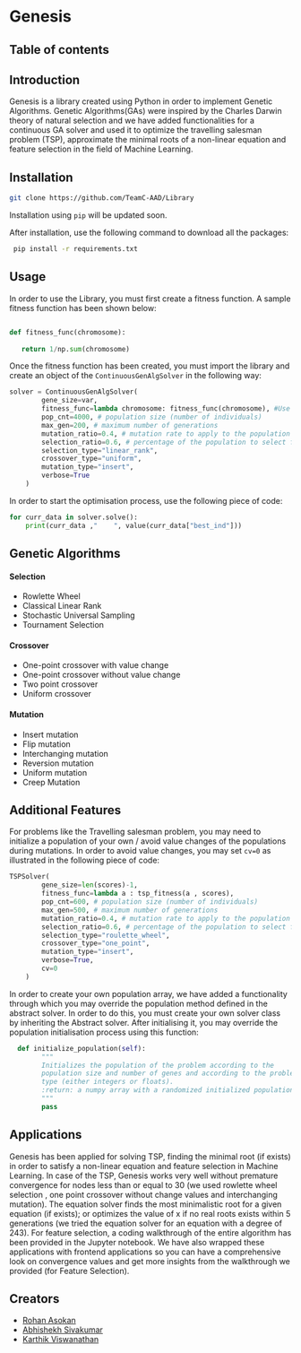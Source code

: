 # Genesis

## Table of contents


## Introduction

Genesis is a library created using Python in order to implement Genetic Algorithms. Genetic Algorithms(GAs) were inspired by the Charles Darwin theory of natural selection and we have added functionalities for a continuous GA solver and used it to optimize the travelling salesman problem (TSP), approximate the minimal roots of a non-linear equation and feature selection in the field of Machine Learning. 

## Installation

```bash
git clone https://github.com/TeamC-AAD/Library
```
Installation using ```pip``` will be updated soon.

After installation, use the following command to download all the packages:

```bash
 pip install -r requirements.txt
 ```
 
 ## Usage
 
 In order to use the Library, you must first create a fitness function. A sample fitness function has been shown below:
 
 ```python
 
 def fitness_func(chromosome):
    
    return 1/np.sum(chromosome)
```

Once the fitness function has been created, you must import the library and create an object of the ```ContinuousGenAlgSolver``` in the following way:

```python
solver = ContinuousGenAlgSolver(
        gene_size=var,
        fitness_func=lambda chromosome: fitness_func(chromosome), #Use your fitness function here
        pop_cnt=4000, # population size (number of individuals)
        max_gen=200, # maximum number of generations
        mutation_ratio=0.4, # mutation rate to apply to the population
        selection_ratio=0.6, # percentage of the population to select for mating
        selection_type="linear_rank",
        crossover_type="uniform",
        mutation_type="insert",
        verbose=True
    )
```

In order to start the optimisation process, use the following piece of code:

```python
for curr_data in solver.solve():
    print(curr_data ,"    ", value(curr_data["best_ind"]))
```       

## Genetic Algorithms 

#### Selection

- Rowlette Wheel
- Classical Linear Rank
- Stochastic Universal Sampling
- Tournament Selection

#### Crossover

- One-point crossover with value change
- One-point crossover without value change
- Two point crossover
- Uniform crossover

#### Mutation

- Insert mutation 
- Flip mutation
- Interchanging mutation
- Reversion mutation
- Uniform mutation
- Creep Mutation

## Additional Features

For problems like the Travelling salesman problem, you may need to initialize a population of your own / avoid value changes of the populations during mutations. In order to avoid value changes, you may set ```cv=0``` as illustrated in the following piece of code:

```python
TSPSolver(
        gene_size=len(scores)-1,
        fitness_func=lambda a : tsp_fitness(a , scores),
        pop_cnt=600, # population size (number of individuals)
        max_gen=500, # maximum number of generations
        mutation_ratio=0.4, # mutation rate to apply to the population
        selection_ratio=0.6, # percentage of the population to select for mating
        selection_type="roulette_wheel",
        crossover_type="one_point",
        mutation_type="insert",
        verbose=True,
        cv=0
    )
````

In order to create your own population array, we have added a functionality through which you may override the population method defined in the abstract solver. In order to do this, you must create your own solver class by inheriting the Abstract solver. After initialising it, you may override the population initialisation process using this function:

```python
  def initialize_population(self):
        """
        Initializes the population of the problem according to the
        population size and number of genes and according to the problem
        type (either integers or floats).
        :return: a numpy array with a randomized initialized population
        """
        pass
```

## Applications

Genesis has been applied for solving TSP, finding the minimal root (if exists) in order to satisfy a non-linear equation and feature selection in Machine Learning. In case of the TSP, Genesis works very well without premature convergence for nodes less than or equal to 30 (we used rowlette wheel selection , one point crossover without change values and interchanging mutation). The equation solver finds the most minimalistic root for a given equation (if exists); or optimizes the value of x if no real roots exists within 5 generations (we tried the equation solver for an equation with a degree of 243). For feature selection, a coding walkthrough of the entire algorithm has been provided in the Jupyter notebook. We have also wrapped these applications with frontend applications so you can have a comprehensive look on convergence values and get more insights from the walkthrough we provided (for Feature Selection).

## Creators

- <a href="https://github.com/ArenaGrenade">Rohan Asokan</a>
- <a href="https://github.com/abhishekh2001">Abhishekh Sivakumar</a>
- <a href="https://github.com/nickinack">Karthik Viswanathan</a>
